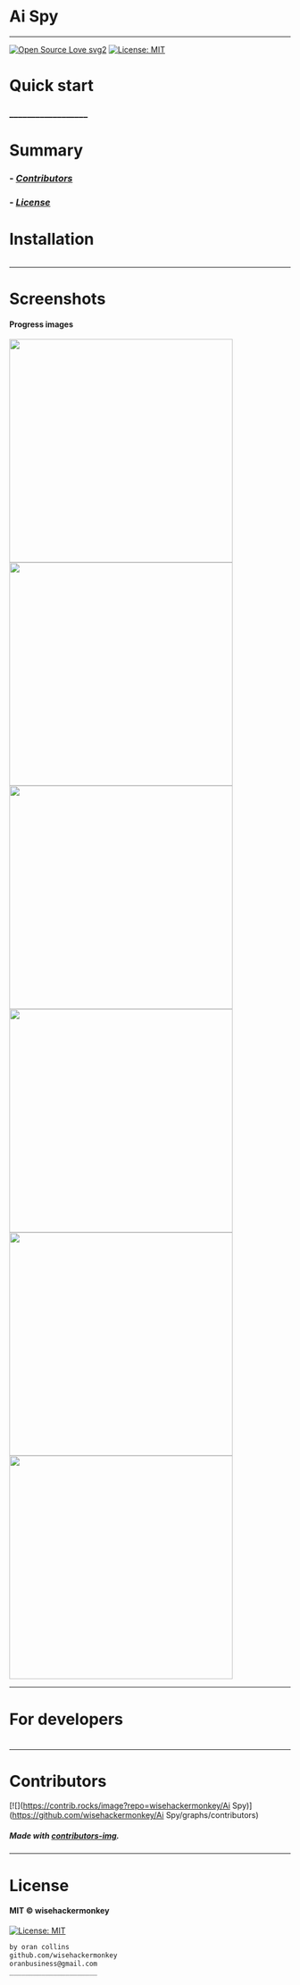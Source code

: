 # Ai Spy
----
[![Open Source Love svg2](https://badges.frapsoft.com/os/v2/open-source.svg?v=103)](https://github.com/ellerbrock/open-source-badges/)
[![License: MIT](https://img.shields.io/badge/License-MIT-yellow.svg)](https://opensource.org/licenses/MIT)
<!-- <img src="assets/NNNNNNNNNNNNN" width="400"> -->
<!-- <h2 align="center">____________________</h2> -->

<!-- <h4 align="center">________________________</h4> -->


# Quick start
### __________________
<!-- 
##### __________________________
```bash
``` 
-->

# Summary
### -  *[Contributors](#Contributors)*
### -  *[License](#License)*




# Installation
```bash
```
-----------------
# Screenshots
#### Progress images
<img src="https://i.imgur.com/YSfTDlc.png" width="400"> 

<img src="https://i.imgur.com/LkMuVnc.png" width="400"> 

<img src="https://i.imgur.com/7opXwTn.png" width="400"> 

<img src="https://i.imgur.com/vB3dSY2.png" width="400"> 

<img src="https://i.imgur.com/NDHU6kQ.png" width="400"> 

<img src="https://i.imgur.com/NDHU6kQ.png" width="400"> 



<!-- SETUP -->
-----------------
# For developers
### 
```bash
```

-----------------
# Contributors

[![](https://contrib.rocks/image?repo=wisehackermonkey/Ai Spy)](https://github.com/wisehackermonkey/Ai Spy/graphs/contributors)

##### Made with [contributors-img](https://contrib.rocks).

-----------------
# License
#### MIT © wisehackermonkey
[![License: MIT](https://img.shields.io/badge/License-MIT-yellow.svg)](https://opensource.org/licenses/MIT)
```bash
by oran collins
github.com/wisehackermonkey
oranbusiness@gmail.com
______________________
```

